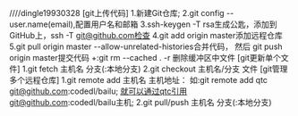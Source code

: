 ////dingle19930328
[git上传代码]
1.新建Git仓库;
2.git config --user.name(email),配置用户名和邮箱
3.ssh-keygen -T rsa生成公匙，添加到GitHub上，ssh -T git@github.com检查
4.git add origin master添加远程仓库
5.git pull origin master --allow-unrelated-histories合并代码，
然后 git push origin master提交代码
+:git rm --cached . -r 删除缓冲区中文件
[git更新单个文件]
1.git fetch 主机名  分支(:本地分支)
2.git checkout 主机名/分支  文件
[git管理多个远程仓库]
1.git remote add 主机名 主机地址：
如:git remote add qtc git@github.com:codedl/bailu;
就可以通过qtc引用git@github.com:codedl/bailu主机;
2.git pull/push  主机名 分支(:本地分支)